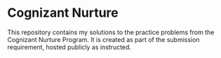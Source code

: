 # Cognizant Nurture

This repository contains my solutions to the practice problems from the Cognizant Nurture Program. It is created as part of the submission requirement, hosted publicly as instructed.
